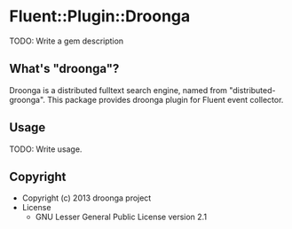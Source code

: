 # Fluent::Plugin::Droonga

TODO: Write a gem description

## What's "droonga"?

Droonga is a distributed fulltext search engine, named from "distributed-groonga".
This package provides droonga plugin for Fluent event collector.

## Usage

TODO: Write usage.

## Copyright

* Copyright (c) 2013 droonga project
* License
  * GNU Lesser General Public License version 2.1
